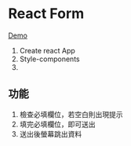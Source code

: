 # React Form

[Demo](https://circleyuanxo.github.io/React-form/)

1. Create react App
2. Style-components 
3. 

## 功能

1. 檢查必填欄位，若空白則出現提示
2. 填完必填欄位，即可送出
3. 送出後螢幕跳出資料




